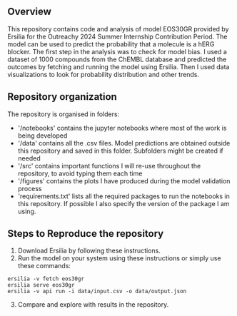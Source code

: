 ## Overview
This repository contains code and analysis of model EOS30GR provided by Ersilia for the Outreachy 2024 Summer Internship Contribution Period. The model can be used to predict the probability that a molecule is a hERG blocker. The first step in the analysis was to check for model bias. I used a dataset of 1000 compounds from the ChEMBL database and predicted the outcomes by fetching and running the model using Ersilia. Then I used data visualizations to look for probability distribution and other trends.
## Repository organization
The repository is organised in folders:

* '/notebooks' contains the jupyter notebooks where most of the work is being developed
* '/data' contains all the .csv files. Model predictions are obtained outside this repository and saved in this folder. Subfolders might be created if needed
* '/src' contains important functions I will re-use throughout the repository, to avoid typing them each time
* '/figures' contains the plots I have produced during the model validation process
* 'requirements.txt' lists all the required packages to run the notebooks in this repository. If possible I also specify the version of the package I am using.

## Steps to Reproduce the repository 
1. Download Ersilia by following these instructions.
2. Run the model on your system using these instructions or simply use these commands:
   
``` 
ersilia -v fetch eos30gr 
ersilia serve eos30gr 
ersilia -v api run -i data/input.csv -o data/output.json

```

3. Compare and explore with results in the repository.



